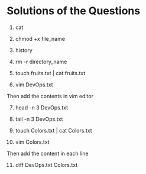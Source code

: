 # Solutions of the Questions

1. cat

2. chmod +x file_name

3. history

4. rm -r directory_name

5. touch fruits.txt | cat fruits.txt

6. vim DevOps.txt 

Then add the contents in vim editor

7. head -n 3 DevOps.txt

8. tail -n 3 DevOps.txt

9. touch Colors.txt | cat Colors.txt

10. vim Colors.txt

Then add the content in each line

11. diff DevOps.txt Colors.txt
